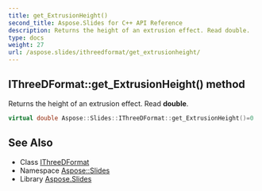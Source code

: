 ```yaml
---
title: get_ExtrusionHeight()
second_title: Aspose.Slides for C++ API Reference
description: Returns the height of an extrusion effect. Read double.
type: docs
weight: 27
url: /aspose.slides/ithreedformat/get_extrusionheight/
---
```

## IThreeDFormat::get_ExtrusionHeight() method


Returns the height of an extrusion effect. Read **double**.

```cpp
virtual double Aspose::Slides::IThreeDFormat::get_ExtrusionHeight()=0
```

## See Also

* Class [IThreeDFormat](../)
* Namespace [Aspose::Slides](../../)
* Library [Aspose.Slides](../../../)